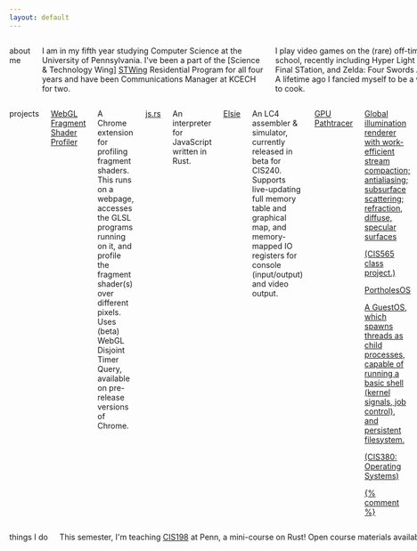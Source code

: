 ```yaml
---
layout: default
---
```


<div class="row"> <div class="large-12 columns">
<div class="panel"> <div class="row">

<div class="large-3 medium-3 columns"> <p class="header">about me</p>

I am in my fifth year studying Computer Science at the University of
Pennsylvania. I've been a part of the
[Science & Technology Wing] [STWing]
Residential Program for all four years and have been Communications Manager
at KCECH for two.

[stwing]: http://www.stwing.upenn.edu/

I play video games on the (rare) off-time from school, recently including
Hyper Light Drifter, The Final STation, and Zelda: Four Swords Adventure. A lifetime ago I
fancied myself to be a writer. I like to cook.

I run with Arch Linux, i3, and vim. ([Dotfiles][dotfiles-bb].)

[dotfiles-bb]: https://bitbucket.org/terrynsun/dotfiles/overview

</div>

<div class="large-6 medium-6 columns"> <p class="header">projects</p>

<p class="proj"><a href="https://github.com/terrynsun/WebGL-Fragment-Shader-Profiler">
WebGL Fragment Shader Profiler</a></p>

A Chrome extension for profiling fragment shaders. This runs on a webpage,
accesses the GLSL programs running on it, and profile the fragment shader(s) over
different pixels. Uses (beta) WebGL Disjoint Timer Query, available on
pre-release versions of Chrome.

<p class="proj"><a href="https://github.com/rustoscript/js.rs">js.rs</a></p>

An interpreter for JavaScript written in Rust.

<p class="proj"><a href="http://elsie4.bitbucket.org">Elsie</a></p>

An LC4 assembler & simulator, currently released in beta for CIS240. Supports
live-updating full memory table and graphical map, and memory-mapped IO
registers for console (input/output) and video output.

<p class="proj"> <a href="https://github.com/terrynsun/CIS565-P3-CUDA-Path-Tracer">GPU Pathtracer</p>

Global illumination renderer with work-efficient stream compaction; antialiasing; subsurface scattering; refraction, diffuse, specular surfaces

<p class="note">(CIS565 class project.)</p>

<p class="proj">PortholesOS</p>
<p>A GuestOS, which spawns threads as child processes, capable of running a
basic shell (kernel signals, job control), and persistent filesystem.</p>
<p class="note">(CIS380: Operating Systems) </p>

{% comment %}
<p><a href="./projects">More projects!</a></p>
{% endcomment %}

</div>

<div class="large-3 medium-3 columns"> <p class="header">things I do</p>

This semester, I'm teaching [CIS198](http://cis198-2016f.github.io) at Penn, a mini-course on
Rust! Open course materials available on GitHub.

<!--
Last summer I had the pleasure of staying in San Francisco and working at Square.
The summer before, I worked on the [Internet of Things Whitepaper][iot-things-paper]
with Matasano Security (now NCC Group).

[iot-things-paper]: https://www.nccgroup.trust/us/our-research/internet-of-things-security/
-->

</div>

</div> </div>

<div class="note">
  (Updated 1/16.)
</div>

</div> </div>
